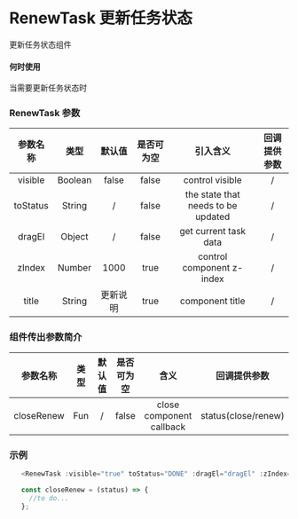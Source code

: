 # RenewTask 更新任务状态

更新任务状态组件

#### 何时使用

当需要更新任务状态时

### RenewTask 参数

| 参数名称 |  类型   |  默认值  | 是否可为空 |              引入含义              | 回调提供参数 |
| :------: | :-----: | :------: | :--------: | :--------------------------------: | :----------: |
| visible  | Boolean |  false   |   false    |          control visible           |      /       |
| toStatus | String  |    /     |   false    | the state that needs to be updated |      /       |
|  dragEl  | Object  |    /     |   false    |       get current task data        |      /       |
|  zIndex  | Number  |   1000   |    true    |     control component z-index      |      /       |
|  title   | String  | 更新说明 |    true    |          component title           |      /       |
  
### 组件传出参数简介

|  参数名称  | 类型  | 默认值 | 是否可为空 |           含义           |    回调提供参数     |
| :--------: | :---: | :----: | :--------: | :----------------------: | :-----------------: |
| closeRenew |  Fun  |   /    |   false    | close component callback | status(close/renew) |

### 示例

```js
   <RenewTask :visible="true" toStatus="DONE" :dragEl="dragEl" :zIndex="1000" @closeRenew="closeRenew" />

   const closeRenew = (status) => {
     //to do...
   };
```   

